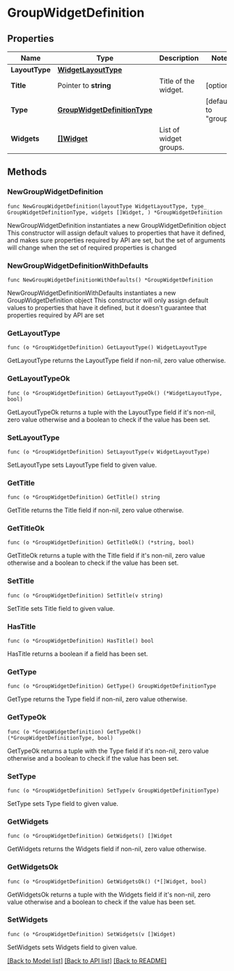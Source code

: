 # GroupWidgetDefinition

## Properties

Name | Type | Description | Notes
------------ | ------------- | ------------- | -------------
**LayoutType** | [**WidgetLayoutType**](WidgetLayoutType.md) |  | 
**Title** | Pointer to **string** | Title of the widget. | [optional] 
**Type** | [**GroupWidgetDefinitionType**](GroupWidgetDefinitionType.md) |  | [default to "group"]
**Widgets** | [**[]Widget**](Widget.md) | List of widget groups. | 

## Methods

### NewGroupWidgetDefinition

`func NewGroupWidgetDefinition(layoutType WidgetLayoutType, type_ GroupWidgetDefinitionType, widgets []Widget, ) *GroupWidgetDefinition`

NewGroupWidgetDefinition instantiates a new GroupWidgetDefinition object
This constructor will assign default values to properties that have it defined,
and makes sure properties required by API are set, but the set of arguments
will change when the set of required properties is changed

### NewGroupWidgetDefinitionWithDefaults

`func NewGroupWidgetDefinitionWithDefaults() *GroupWidgetDefinition`

NewGroupWidgetDefinitionWithDefaults instantiates a new GroupWidgetDefinition object
This constructor will only assign default values to properties that have it defined,
but it doesn't guarantee that properties required by API are set

### GetLayoutType

`func (o *GroupWidgetDefinition) GetLayoutType() WidgetLayoutType`

GetLayoutType returns the LayoutType field if non-nil, zero value otherwise.

### GetLayoutTypeOk

`func (o *GroupWidgetDefinition) GetLayoutTypeOk() (*WidgetLayoutType, bool)`

GetLayoutTypeOk returns a tuple with the LayoutType field if it's non-nil, zero value otherwise
and a boolean to check if the value has been set.

### SetLayoutType

`func (o *GroupWidgetDefinition) SetLayoutType(v WidgetLayoutType)`

SetLayoutType sets LayoutType field to given value.


### GetTitle

`func (o *GroupWidgetDefinition) GetTitle() string`

GetTitle returns the Title field if non-nil, zero value otherwise.

### GetTitleOk

`func (o *GroupWidgetDefinition) GetTitleOk() (*string, bool)`

GetTitleOk returns a tuple with the Title field if it's non-nil, zero value otherwise
and a boolean to check if the value has been set.

### SetTitle

`func (o *GroupWidgetDefinition) SetTitle(v string)`

SetTitle sets Title field to given value.

### HasTitle

`func (o *GroupWidgetDefinition) HasTitle() bool`

HasTitle returns a boolean if a field has been set.

### GetType

`func (o *GroupWidgetDefinition) GetType() GroupWidgetDefinitionType`

GetType returns the Type field if non-nil, zero value otherwise.

### GetTypeOk

`func (o *GroupWidgetDefinition) GetTypeOk() (*GroupWidgetDefinitionType, bool)`

GetTypeOk returns a tuple with the Type field if it's non-nil, zero value otherwise
and a boolean to check if the value has been set.

### SetType

`func (o *GroupWidgetDefinition) SetType(v GroupWidgetDefinitionType)`

SetType sets Type field to given value.


### GetWidgets

`func (o *GroupWidgetDefinition) GetWidgets() []Widget`

GetWidgets returns the Widgets field if non-nil, zero value otherwise.

### GetWidgetsOk

`func (o *GroupWidgetDefinition) GetWidgetsOk() (*[]Widget, bool)`

GetWidgetsOk returns a tuple with the Widgets field if it's non-nil, zero value otherwise
and a boolean to check if the value has been set.

### SetWidgets

`func (o *GroupWidgetDefinition) SetWidgets(v []Widget)`

SetWidgets sets Widgets field to given value.



[[Back to Model list]](../README.md#documentation-for-models) [[Back to API list]](../README.md#documentation-for-api-endpoints) [[Back to README]](../README.md)


